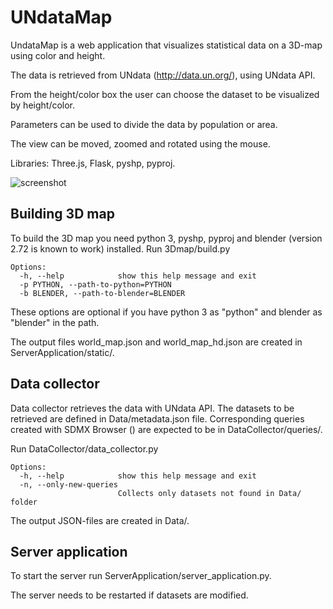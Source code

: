 UNdataMap
=========

UndataMap is a web application that visualizes statistical data on a 3D-map using color and height.

The data is retrieved from UNdata (http://data.un.org/), using UNdata API.

From the height/color box the user can choose the dataset to be visualized by height/color.

Parameters can be used to divide the data by population or area.

The view can be moved, zoomed and rotated using the mouse.

Libraries: Three.js, Flask, pyshp, pyproj.

![screenshot](https://raw.githubusercontent.com/wiki/paanil/UNdataMap/screenshot-2014-12-10.png)


Building 3D map
---------------

To build the 3D map you need python 3, pyshp, pyproj and blender (version 2.72 is known to work) installed.
Run 3Dmap/build.py

```
Options:
  -h, --help            show this help message and exit
  -p PYTHON, --path-to-python=PYTHON
  -b BLENDER, --path-to-blender=BLENDER
```

These options are optional if you have python 3 as "python" and blender as "blender" in the path.

The output files world\_map.json and world\_map\_hd.json are created in ServerApplication/static/.

Data collector
-------------

Data collector retrieves the data with UNdata API.
The datasets to be retrieved are defined in Data/metadata.json file.
Corresponding queries created with SDMX Browser () are expected to be in DataCollector/queries/.

Run DataCollector/data_collector.py

```
Options:
  -h, --help            show this help message and exit
  -n, --only-new-queries
                        Collects only datasets not found in Data/ folder
```

The output JSON-files are created in Data/.

Server application
------------------

To start the server run ServerApplication/server_application.py.

The server needs to be restarted if datasets are modified.
